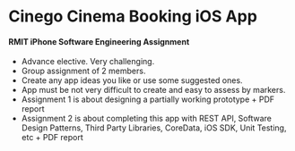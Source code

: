 # Cinego Cinema Booking iOS App

#### RMIT iPhone Software Engineering Assignment
- Advance elective. Very challenging.
- Group assignment of 2 members. 
- Create any app ideas you like or use some suggested ones.
- App must be not very difficult to create and easy to assess by markers.
- Assignment 1 is about designing a partially working prototype + PDF report
- Assignment 2 is about completing this app with REST API, Software Design Patterns, Third Party Libraries, CoreData, iOS SDK, Unit Testing, etc + PDF report
